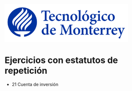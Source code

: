 ![Tec de Monterrey](images/logotecmty.png)
# Ejercicios con estatutos de repetición

- 21 Cuenta de inversión